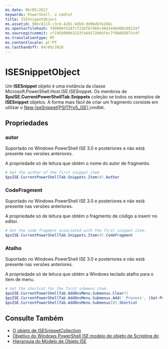 ```yaml
---
ms.date: 06/05/2017
keywords: PowerShell, o cmdlet
title: ISESnippetObject
ms.assetid: 98bc8113-c3cd-4201-bdb9-9d9bdb7e266c
ms.openlocfilehash: f80080f4207cf226fb7466c4842446d08c081347
ms.sourcegitcommit: cf195b090b3223fa4917206dfec7f0b603873cdf
ms.translationtype: MT
ms.contentlocale: pt-PT
ms.lasthandoff: 04/09/2018
---
```

# <a name="the-isesnippetobject"></a>ISESnippetObject

Um **ISESnippet** objeto é uma instância da classe Microsoft.PowerShell.Host.ISE.ISESnippet. Os membros de **$psISE.CurrentPowerShellTab.Snippets** coleção se todos os exemplos de **ISESnippet** objetos. A forma mais fácil de criar um fragmento consiste em utilizar o [New-IseSnippet&#91;PSITPro5_ISE&#93; ](https://technet.microsoft.com/library/0a6339a3-2683-4a8e-8929-90ad9a95c3e0) cmdlet.

## <a name="properties"></a>Propriedades

### <a name="author"></a>autor

Suportado no Windows PowerShell ISE 3.0 e posteriores e não está presente nas versões anteriores.

A propriedade só de leitura que obtém o nome do autor de fragmento.

```powershell
# Get the author of the first snippet item
$psISE.CurrentPowerShellTab.Snippets.Item(0).Author
```

### <a name="codefragment"></a>CodeFragment

Suportado no Windows PowerShell ISE 3.0 e posteriores e não está presente nas versões anteriores.

A propriedade só de leitura que obtém o fragmento de código a inserir no editor.

```powershell
# Get the code fragment associated with the first snippet item.
$psISE.CurrentPowerShellTab.Snippets.Item(0).CodeFragment
```

### <a name="shortcut"></a>Atalho

Suportado no Windows PowerShell ISE 3.0 e posteriores e não está presente nas versões anteriores.

A propriedade só de leitura que obtém a Windows teclado atalho para o item de menu.

```powershell
# Get the shortcut for the first submenu item.
$psISE.CurrentPowerShellTab.AddOnsMenu.Submenus.Clear()
$psISE.CurrentPowerShellTab.AddOnsMenu.Submenus.Add('_Process', {Get-Process}, 'Alt+P')
$psISE.CurrentPowerShellTab.AddOnsMenu.Submenus[0].Shortcut
```

## <a name="see-also"></a>Consulte Também

- [O objeto de ISESnippetCollection](The-ISESnippetCollection-Object.md)
- [Objetivo do Windows PowerShell ISE modelo de objeto de Scripting do](purpose-of-the-windows-powershell-ise-scripting-object-model.md)
- [Hierarquia do Modelo de Objeto ISE](The-ISE-Object-Model-Hierarchy.md)